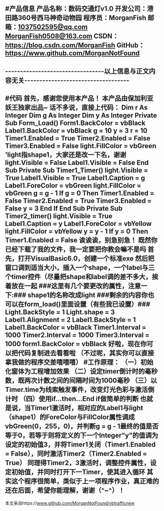 #产品信息
产品名称：数码交通灯v1.0
开发公司：港田路360号西马神奇动物园
程序员：MorganFish
邮箱：1037502595@qq.com
     MorganFish0508@163.com
CSDN：https://blog.csdn.com/MorganFish
GitHub：https://www.github.com/MorganNotFound
------------------------------------------------------------------------------------------
---------------------------------以上信息与正文内容无关-----------------------------------
------------------------------------------------------------------------------------------
#代码
首先，感谢您使用本产品！
本产品由保加利亚妖王独家出品~
话不多说，直接上代码：
Dim r As Integer
Dim g As Integer
Dim y As Integer
Private Sub Form_Load()
Form1.BackColor = vbBlack
Label1.BackColor = vbBlack
g = 10
y = 3
r = 10
Timer1.Enabled = True
Timer2.Enabled = False
Timer3.Enabled = False
light.FillColor = vbGreen   'light指shape1，大家还是改一下名，谢谢
light.Visible = False
Label1.Visible = False
End Sub
Private Sub Timer1_Timer()
light.Visible = True
Label1.Visible = True
Label1.Caption = g
Label1.ForeColor = vbGreen
light.FillColor = vbGreen
g = g - 1
If g = 0 Then
Timer1.Enabled = False
Timer2.Enabled = True
Timer3.Enabled = False
y = 3
End If
End Sub
Private Sub Timer2_timer()
light.Visible = True
Label1.Caption = y
Label1.ForeColor = vbYellow
light.FillColor = vbYellow
y = y - 1
If y = 0 Then
Timer1.Enabled = False
诶诶诶，别急别急！
既然你已经下载了我的文件，我一定要把你教会嘛不是吗
首先，打开VisualBasic6.0，创建一个标准exe
然后把窗口调到适当大小，插入一个shape，一个label与三个timer控件（尽量把shape和label调的差不多大，挨着放在一起
###这里有几个要更改的属性，注意一下:###
shape1的名称改成light
###剩余的内容你也可以在form_load()里面设置（有些我已设置）###
Light.BackStyle = 1
Light.shape = 3
Label1.Alignment = 2
Label1.BackStyle = 1
Label1.BackColor = vbBlack
Timer1.Interval = 1000
Timer2.Interval = 1000
Timer3.Interval = 1000
form1.BackColor = vbBlack
好啦，现在你可以把代码复制进去看看啦
（不过呢，其实你可以直接拿我做的程序交差嘻嘻嘻）
#工作原理：
（一）初始化窗体为工程增加效果
（二）设定timer倒计时的毫秒数，既两次计数之间的间隔时间为1000毫秒
（三）以Timer.time为线索触发事件，改变灯光色彩与激活倒计时
（四）使用if…then…End if做简单的判断
也就是说，当Timer1激活时，相对应的Label1与light（shape1）的ForeColor与FillColor属性调成vbGreen(0，255，0)，并判断g = g - 1最终的值是否等于0，若等于则将定义的下一个Integer"y"的值调为设定的初始值3，并将Timer1关闭（Timer1.Enabled = False），同时激活Timer2（Timer2.Enabled = True）
同理得Timer2，3激活时，调整控件属性，设定初始值，并同时打开下一Timer，使其进入循环
其实这个程序很简单，类似于上一项程序作业，真正难的还在后面，希望你能理解，谢谢（^~^）！
----------------------------------------------------------
本文来自https://www.github.com/MorganNotFound/vbtrafficnew
